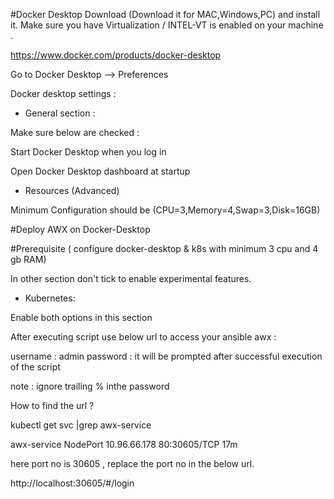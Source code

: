
#Docker Desktop Download (Download it for MAC,Windows,PC) and install it. Make sure you have Virtualization / INTEL-VT is enabled on your machine .

https://www.docker.com/products/docker-desktop 

Go to Docker Desktop --> Preferences

Docker desktop  settings :

* General section :

Make sure below are checked :

Start Docker Desktop when you log in

Open Docker Desktop dashboard at startup

* Resources (Advanced)

Minimum Configuration should be (CPU=3,Memory=4,Swap=3,Disk=16GB)

#Deploy AWX on Docker-Desktop

#Prerequisite ( configure docker-desktop & k8s with minimum 3 cpu and 4 gb RAM)

In other section don't tick to enable experimental features. 

* Kubernetes: 

Enable both options in this section

After executing script use below url to access your ansible awx :

username : admin
password : it will be prompted after successful execution of the script 

note : ignore trailing % inthe password 

How to find the url ?

 kubectl get svc |grep awx-service 
 
 awx-service            NodePort    10.96.66.178     <none>        80:30605/TCP        17m
  
 here port no is 30605 , replace the port no in the below url.

http://localhost:30605/#/login




